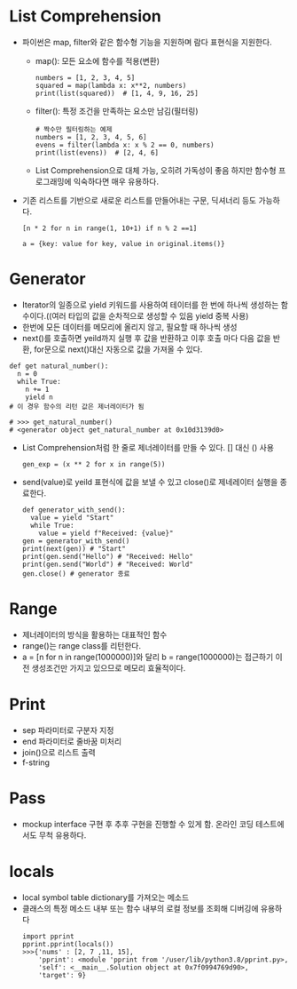# List Comprehension
  - 파이썬은 map, filter와 같은 함수형 기능을 지원하며 람다 표현식을 지원한다.
    - map(): 모든 요소에 함수를 적용(변환)
        ```python3
        numbers = [1, 2, 3, 4, 5]
        squared = map(lambda x: x**2, numbers)
        print(list(squared))  # [1, 4, 9, 16, 25]
        ```
        
    - filter(): 특정 조건을 만족하는 요소만 남김(필터링)
        ```python3
        # 짝수만 필터링하는 예제
        numbers = [1, 2, 3, 4, 5, 6]
        evens = filter(lambda x: x % 2 == 0, numbers)
        print(list(evens))  # [2, 4, 6]
        ```
    - List Comprehension으로 대체 가능, 오히려 가독성이 좋음 하지만 함수형 프로그래밍에 익숙하다면 매우 유용하다.
    
  - 기존 리스트를 기반으로 새로운 리스트를 만들어내는 구문, 딕셔너리 등도 가능하다.
      ```python3
      [n * 2 for n in range(1, 10+1) if n % 2 ==1]
      ```

      ```python3
      a = {key: value for key, value in original.items()}
      ```

# Generator
  - Iterator의 일종으로 yield 키워드를 사용하여 테이터를 한 번에 하나씩 생성하는 함수이다.((여러 타입의 값을 순차적으로 생성할 수 있음 yield 중복 사용)
  - 한번에 모든 데이터를 메모리에 올리지 않고, 필요할 때 하나씩 생성
  - next()를 호출하면 yeild까지 실행 후 값을 반환하고 이후 호출 마다 다음 값을 반환, for문으로 next()대신 자동으로 값을 가져올 수 있다.
  ```python3
  def get natural_number():
    n = 0
    while True:
      n += 1
      yield n
  # 이 경우 함수의 리턴 값은 제너레이터가 됨

  # >>> get_natural_number()
  # <generator object get_natural_number at 0x10d3139d0>
  ```
  - List Comprehension처럼 한 줄로 제너레이터를 만들 수 있다. [] 대신 () 사용
    ```python3
    gen_exp = (x ** 2 for x in range(5))
    ```
- send(value)로 yeild 표현식에 값을 보낼 수 있고 close()로 제네레이터 실행을 종료한다.
  ```python3
  def generator_with_send():
    value = yield "Start"
    while True:
      value = yield f"Received: {value}"
  gen = generator_with_send()
  print(next(gen)) # "Start"
  print(gen.send("Hello") # "Received: Hello"
  print(gen.send("World") # "Received: World"
  gen.close() # generator 종료
  ```
# Range
  - 제너레이터의 방식을 활용하는 대표적인 함수
  - range()는 range class를 리턴한다.
  - a = [n for n in range(1000000)]와 달리 b = range(1000000)는 접근하기 이전 생성조건만 가지고 있으므로 메모리 효율적이다.
  
# Print
  - sep 파라미터로 구분자 지정
  - end 파라미터로 줄바꿈 미처리
  - join()으로 리스트 출력
  - f-string
# Pass
  - mockup interface 구현 후 추후 구현을 진행할 수 있게 함. 온라인 코딩 테스트에서도 무척 유용하다.
# locals
  - local symbol table dictionary를 가져오는 메소드
  - 클래스의 특정 메소드 내부 또는 함수 내부의 로컬 정보를 조회해 디버깅에 유용하다
    ```python3
    import pprint
    pprint.pprint(locals())
    >>>{'nums' : [2, 7 ,11, 15],
        'pprint': <module 'pprint from '/user/lib/python3.8/pprint.py>,
        'self': <__main__.Solution object at 0x7f0994769d90>,
        'target': 9}
    ```
